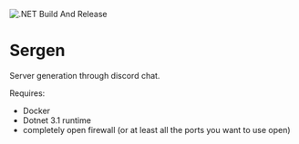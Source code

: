 ![.NET Build And Release](https://github.com/tomhobson/Sergen/workflows/.NET%20Build%20And%20Release/badge.svg)

# Sergen
Server generation through discord chat.



Requires:
* Docker
* Dotnet 3.1 runtime
* completely open firewall (or at least all the ports you want to use open)
